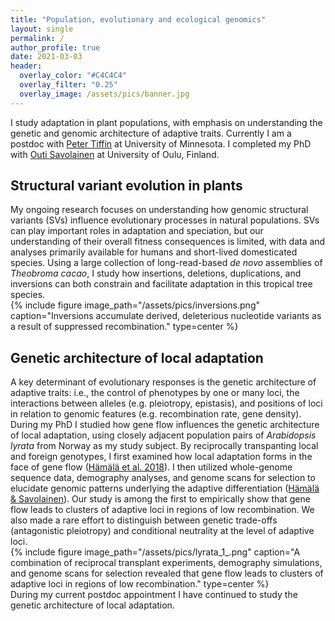 ```yaml
---
title: "Population, evolutionary and ecological genomics"
layout: single
permalink: /
author_profile: true
date: 2021-03-03
header:
  overlay_color: "#C4C4C4"
  overlay_filter: "0.25"
  overlay_image: /assets/pics/banner.jpg
---
```


I study adaptation in plant populations, with emphasis on understanding the genetic and genomic architecture of adaptive traits. Currently I am a postdoc with [Peter Tiffin](http://www.cbs.umn.edu/tiffin/) at University of Minnesota. I completed my PhD with [Outi Savolainen](https://www.oulu.fi/university/researcher/outi-savolainen) at University of Oulu, Finland.
<br>
## Structural variant evolution in plants
My ongoing research focuses on understanding how genomic structural variants (SVs) influence evolutionary processes in natural populations. SVs can play important roles in adaptation and speciation, but our understanding of their overall fitness consequences is limited, with data and analyses primarily available for humans and short-lived domesticated species. Using a large collection of long-read-based _de novo_ assemblies of _Theobroma cacao_, I study how insertions, deletions, duplications, and inversions can both constrain and facilitate adaptation in this tropical tree species.
<br>
{% include figure image_path="/assets/pics/inversions.png" caption="Inversions accumulate derived, deleterious nucleotide variants as a result of suppressed recombination." type=center %}
## Genetic architecture of local adaptation
A key determinant of evolutionary responses is the genetic architecture of adaptive traits: i.e., the control of phenotypes by one or many loci, the interactions between alleles (e.g. pleiotropy, epistasis), and positions of loci in relation to genomic features (e.g. recombination rate, gene density).
<br>
During my PhD I studied how gene flow influences the genetic architecture of local adaptation, using closely adjacent population pairs of _Arabidopsis lyrata_ from Norway as my study subject. By reciprocally transpanting local and foreign genotypes, I first examined how local adaptation forms in the face of gene flow ([Hämälä et al. 2018](https://doi.org/10.1111/evo.13521)). I then utilized whole-genome sequence data, demography analyses, and genome scans for selection to elucidate genomic patterns underlying the adaptive differentiation ([Hämälä & Savolainen](https://doi.org/10.1093/molbev/msz149)). Our study is among the first to empirically show that gene flow leads to clusters of adaptive loci in regions of low recombination. We also made a rare effort to distinguish between genetic trade-offs (antagonistic pleiotropy) and conditional neutrality at the level of adaptive loci.
<br>
{% include figure image_path="/assets/pics/lyrata_1_.png" caption="A combination of reciprocal transplant experiments, demography simulations, and genome scans for selection revealed that gene flow leads to clusters of adaptive loci in regions of low recombination." type=center %}
<br>
During my current postdoc appointment I have continued to study the genetic architecture of local adaptation. 
